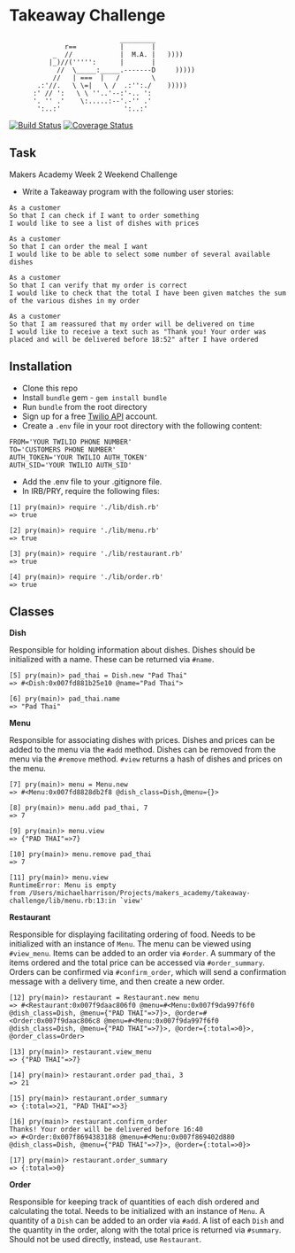 Takeaway Challenge
==================
```
                            _________
              r==           |       |
           _  //            |  M.A. |   ))))
          |_)//(''''':      |       |
            //  \_____:_____.-------D     )))))
           //   | ===  |   /        \
       .:'//.   \ \=|   \ /  .:'':./    )))))
      :' // ':   \ \ ''..'--:'-.. ':
      '. '' .'    \:.....:--'.-'' .'
       ':..:'                ':..:'

 ```

[![Build Status](https://travis-ci.org/harrim91/takeaway-challenge.svg?branch=master)](https://travis-ci.org/harrim91/takeaway-challenge)
[![Coverage Status](https://coveralls.io/repos/github/harrim91/takeaway-challenge/badge.svg?branch=master)](https://coveralls.io/github/harrim91/takeaway-challenge?branch=master)

Task
-----

Makers Academy Week 2 Weekend Challenge

* Write a Takeaway program with the following user stories:

```
As a customer
So that I can check if I want to order something
I would like to see a list of dishes with prices

As a customer
So that I can order the meal I want
I would like to be able to select some number of several available dishes

As a customer
So that I can verify that my order is correct
I would like to check that the total I have been given matches the sum of the various dishes in my order

As a customer
So that I am reassured that my order will be delivered on time
I would like to receive a text such as "Thank you! Your order was placed and will be delivered before 18:52" after I have ordered
```

Installation
-----
* Clone this repo
* Install `bundle` gem - `gem install bundle`
* Run `bundle` from the root directory
* Sign up for a free [Twilio API](https://www.twilio.com/) account.
* Create a `.env` file in your root directory with the following content:
```
FROM='YOUR TWILIO PHONE NUMBER'
TO='CUSTOMERS PHONE NUMBER'
AUTH_TOKEN='YOUR TWILIO AUTH_TOKEN'
AUTH_SID='YOUR TWILIO AUTH_SID'
```
* Add the .env file to your .gitignore file.
* In IRB/PRY, require the following files:
```
[1] pry(main)> require './lib/dish.rb'
=> true

[2] pry(main)> require './lib/menu.rb'
=> true

[3] pry(main)> require './lib/restaurant.rb'
=> true

[4] pry(main)> require './lib/order.rb'
=> true
```


Classes
-----

**Dish**

Responsible for holding information about dishes.
Dishes should be initialized with a name. These can be returned via `#name`.

```
[5] pry(main)> pad_thai = Dish.new "Pad Thai"
=> #<Dish:0x007fd881b25e10 @name="Pad Thai">

[6] pry(main)> pad_thai.name
=> "Pad Thai"
```

**Menu**

Responsible for associating dishes with prices.
Dishes and prices can be added to the menu via the `#add` method.
Dishes can be removed from the menu via the `#remove` method.
`#view` returns a hash of dishes and prices on the menu.

```
[7] pry(main)> menu = Menu.new
=> #<Menu:0x007fd8828db2f8 @dish_class=Dish,@menu={}>

[8] pry(main)> menu.add pad_thai, 7
=> 7

[9] pry(main)> menu.view
=> {"PAD THAI"=>7}

[10] pry(main)> menu.remove pad_thai
=> 7

[11] pry(main)> menu.view
RuntimeError: Menu is empty
from /Users/michaelharrison/Projects/makers_academy/takeaway-challenge/lib/menu.rb:13:in `view'
```

**Restaurant**

Responsible for displaying facilitating ordering of food.
Needs to be initialized with an instance of `Menu`.
The menu can be viewed using `#view_menu`.
Items can be added to an order via `#order`.
A summary of the items ordered and the total price can be accessed via `#order_summary`.
Orders can be confirmed via `#confirm_order`, which will send a confirmation message with a delivery time, and then create a new order.

```
[12] pry(main)> restaurant = Restaurant.new menu
=> #<Restaurant:0x007f9daac806f0 @menu=#<Menu:0x007f9da997f6f0 @dish_class=Dish, @menu={"PAD THAI"=>7}>, @order=#<Order:0x007f9daac806c8 @menu=#<Menu:0x007f9da997f6f0 @dish_class=Dish, @menu={"PAD THAI"=>7}>, @order={:total=>0}>, @order_class=Order>

[13] pry(main)> restaurant.view_menu
=> {"PAD THAI"=>7}

[14] pry(main)> restaurant.order pad_thai, 3
=> 21

[15] pry(main)> restaurant.order_summary
=> {:total=>21, "PAD THAI"=>3}

[16] pry(main)> restaurant.confirm_order
Thanks! Your order will be delivered before 16:40
=> #<Order:0x007f8694383188 @menu=#<Menu:0x007f869402d880 @dish_class=Dish, @menu={"PAD THAI"=>7}>, @order={:total=>0}>

[17] pry(main)> restaurant.order_summary
=> {:total=>0}
```

**Order**

Responsible for keeping track of quantities of each dish ordered and calculating the total.
Needs to be initialized with an instance of `Menu`.
A quantity of a `Dish` can be added to an order via `#add`.
A list of each `Dish` and the quantity in the order, along with the total price is returned via `#summary`.
Should not be used directly, instead, use `Restaurant`.

